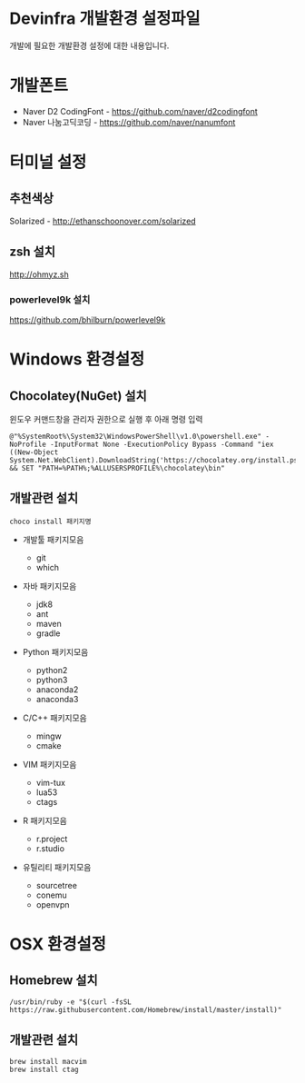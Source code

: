 Devinfra 개발환경 설정파일
======================

개발에 필요한 개발환경 설정에 대한 내용입니다.

# 개발폰트

* Naver D2 CodingFont - <https://github.com/naver/d2codingfont>
* Naver 나눔고딕코딩 - <https://github.com/naver/nanumfont>

# 터미널 설정

## 추천색상
Solarized - <http://ethanschoonover.com/solarized>

## zsh 설치
<http://ohmyz.sh>

### powerlevel9k 설치
<https://github.com/bhilburn/powerlevel9k>

# Windows 환경설정

## Chocolatey(NuGet) 설치
윈도우 커맨드창을 관리자 권한으로 실행 후 아래 명령 입력
```
@"%SystemRoot%\System32\WindowsPowerShell\v1.0\powershell.exe" -NoProfile -InputFormat None -ExecutionPolicy Bypass -Command "iex ((New-Object System.Net.WebClient).DownloadString('https://chocolatey.org/install.ps1'))" && SET "PATH=%PATH%;%ALLUSERSPROFILE%\chocolatey\bin"
```

## 개발관련 설치
```
choco install 패키지명
```

* 개발툴 패키지모음
    - git
    - which

* 자바 패키지모음
    - jdk8
    - ant
    - maven    
    - gradle

* Python 패키지모음
    - python2
    - python3
    - anaconda2
    - anaconda3

* C/C++ 패키지모음
    - mingw
    - cmake
    
* VIM 패키지모음
    - vim-tux
    - lua53
    - ctags

* R 패키지모음
    - r.project
    - r.studio

* 유틸리티 패키지모음
    - sourcetree
    - conemu
    - openvpn

# OSX 환경설정

## Homebrew 설치
```
/usr/bin/ruby -e "$(curl -fsSL https://raw.githubusercontent.com/Homebrew/install/master/install)"
```

## 개발관련 설치
```
brew install macvim
brew install ctag
```
